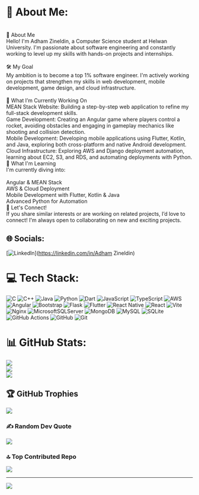 # 💫 About Me:
<br>👋 About Me<br>Hello! I'm Adham Zineldin, a Computer Science student at Helwan University. I'm passionate about software engineering and constantly working to level up my skills with hands-on projects and internships.<br><br>🛠️ My Goal<br>My ambition is to become a top 1% software engineer. I'm actively working on projects that strengthen my skills in web development, mobile development, game design, and cloud infrastructure.<br><br>🚀 What I’m Currently Working On<br>MEAN Stack Website: Building a step-by-step web application to refine my full-stack development skills.<br>Game Development: Creating an Angular game where players control a rocket, avoiding obstacles and engaging in gameplay mechanics like shooting and collision detection.<br>Mobile Development: Developing mobile applications using Flutter, Kotlin, and Java, exploring both cross-platform and native Android development.<br>Cloud Infrastructure: Exploring AWS and Django deployment automation, learning about EC2, S3, and RDS, and automating deployments with Python.<br>🌱 What I'm Learning<br>I'm currently diving into:<br><br>Angular & MEAN Stack<br>AWS & Cloud Deployment<br>Mobile Development with Flutter, Kotlin & Java<br>Advanced Python for Automation<br>💬 Let's Connect!<br>If you share similar interests or are working on related projects, I’d love to connect! I'm always open to collaborating on new and exciting projects.


## 🌐 Socials:
[![LinkedIn](https://img.shields.io/badge/LinkedIn-%230077B5.svg?logo=linkedin&logoColor=white)](https://linkedin.com/in/Adham Zineldin) 

# 💻 Tech Stack:
![C](https://img.shields.io/badge/c-%2300599C.svg?style=for-the-badge&logo=c&logoColor=white) ![C++](https://img.shields.io/badge/c++-%2300599C.svg?style=for-the-badge&logo=c%2B%2B&logoColor=white) ![Java](https://img.shields.io/badge/java-%23ED8B00.svg?style=for-the-badge&logo=openjdk&logoColor=white) ![Python](https://img.shields.io/badge/python-3670A0?style=for-the-badge&logo=python&logoColor=ffdd54) ![Dart](https://img.shields.io/badge/dart-%230175C2.svg?style=for-the-badge&logo=dart&logoColor=white) ![JavaScript](https://img.shields.io/badge/javascript-%23323330.svg?style=for-the-badge&logo=javascript&logoColor=%23F7DF1E) ![TypeScript](https://img.shields.io/badge/typescript-%23007ACC.svg?style=for-the-badge&logo=typescript&logoColor=white) ![AWS](https://img.shields.io/badge/AWS-%23FF9900.svg?style=for-the-badge&logo=amazon-aws&logoColor=white) ![Angular](https://img.shields.io/badge/angular-%23DD0031.svg?style=for-the-badge&logo=angular&logoColor=white) ![Bootstrap](https://img.shields.io/badge/bootstrap-%238511FA.svg?style=for-the-badge&logo=bootstrap&logoColor=white) ![Flask](https://img.shields.io/badge/flask-%23000.svg?style=for-the-badge&logo=flask&logoColor=white) ![Flutter](https://img.shields.io/badge/Flutter-%2302569B.svg?style=for-the-badge&logo=Flutter&logoColor=white) ![React Native](https://img.shields.io/badge/react_native-%2320232a.svg?style=for-the-badge&logo=react&logoColor=%2361DAFB) ![React](https://img.shields.io/badge/react-%2320232a.svg?style=for-the-badge&logo=react&logoColor=%2361DAFB) ![Vite](https://img.shields.io/badge/vite-%23646CFF.svg?style=for-the-badge&logo=vite&logoColor=white) ![Nginx](https://img.shields.io/badge/nginx-%23009639.svg?style=for-the-badge&logo=nginx&logoColor=white) ![MicrosoftSQLServer](https://img.shields.io/badge/Microsoft%20SQL%20Server-CC2927?style=for-the-badge&logo=microsoft%20sql%20server&logoColor=white) ![MongoDB](https://img.shields.io/badge/MongoDB-%234ea94b.svg?style=for-the-badge&logo=mongodb&logoColor=white) ![MySQL](https://img.shields.io/badge/mysql-4479A1.svg?style=for-the-badge&logo=mysql&logoColor=white) ![SQLite](https://img.shields.io/badge/sqlite-%2307405e.svg?style=for-the-badge&logo=sqlite&logoColor=white) ![GitHub Actions](https://img.shields.io/badge/github%20actions-%232671E5.svg?style=for-the-badge&logo=githubactions&logoColor=white) ![GitHub](https://img.shields.io/badge/github-%23121011.svg?style=for-the-badge&logo=github&logoColor=white) ![Git](https://img.shields.io/badge/git-%23F05033.svg?style=for-the-badge&logo=git&logoColor=white)
# 📊 GitHub Stats:
![](https://github-readme-stats.vercel.app/api?username=Adhamzineldin&theme=dark&hide_border=false&include_all_commits=true&count_private=true)<br/>
![](https://github-readme-streak-stats.herokuapp.com/?user=Adhamzineldin&theme=dark&hide_border=false)<br/>
![](https://github-readme-stats.vercel.app/api/top-langs/?username=Adhamzineldin&theme=dark&hide_border=false&include_all_commits=true&count_private=true&layout=compact)

## 🏆 GitHub Trophies
![](https://github-profile-trophy.vercel.app/?username=Adhamzineldin&theme=radical&no-frame=true&no-bg=false&margin-w=4)

### ✍️ Random Dev Quote
![](https://quotes-github-readme.vercel.app/api?type=horizontal&theme=radical)

### 🔝 Top Contributed Repo
![](https://github-contributor-stats.vercel.app/api?username=Adhamzineldin&limit=5&theme=dark&combine_all_yearly_contributions=true)

---
[![](https://visitcount.itsvg.in/api?id=Adhamzineldin&icon=0&color=0)](https://visitcount.itsvg.in)

<!-- Proudly created with GPRM ( https://gprm.itsvg.in ) -->
